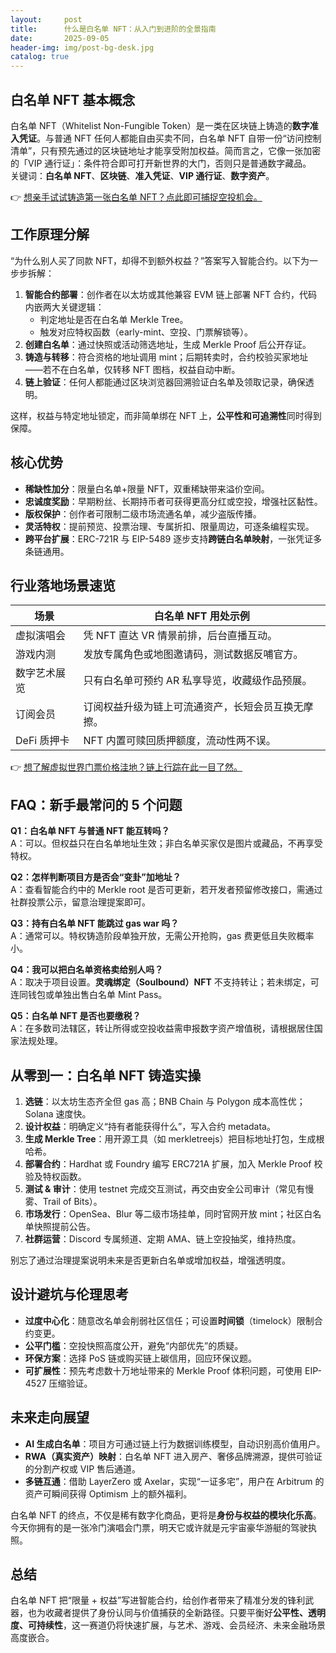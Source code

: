 ```yaml
---
layout:     post
title:      什么是白名单 NFT：从入门到进阶的全景指南
date:       2025-09-05
header-img: img/post-bg-desk.jpg
catalog: true
---
```


## 白名单 NFT 基本概念

白名单 NFT（Whitelist Non-Fungible Token）是一类在区块链上铸造的**数字准入凭证**。与普通 NFT 任何人都能自由买卖不同，白名单 NFT 自带一份“访问控制清单”，只有预先通过的区块链地址才能享受附加权益。简而言之，它像一张加密的「VIP 通行证」：条件符合即可打开新世界的大门，否则只是普通数字藏品。  
关键词：**白名单 NFT**、**区块链**、**准入凭证**、**VIP 通行证**、**数字资产**。

👉 [想亲手试试铸造第一张白名单 NFT？点此即可捕捉空投机会。](https://okxdog.com/)

## 工作原理分解

“为什么别人买了同款 NFT，却得不到额外权益？”答案写入智能合约。以下为一步步拆解：

1. **智能合约部署**：创作者在以太坊或其他兼容 EVM 链上部署 NFT 合约，代码内嵌两大关键逻辑：  
   - 判定地址是否在白名单 Merkle Tree。  
   - 触发对应特权函数（early-mint、空投、门票解锁等）。  
2. **创建白名单**：通过快照或活动筛选地址，生成 Merkle Proof 后公开存证。  
3. **铸造与转移**：符合资格的地址调用 mint；后期转卖时，合约校验买家地址——若不在白名单，仅转移 NFT 图档，权益自动中断。  
4. **链上验证**：任何人都能通过区块浏览器回溯验证白名单及领取记录，确保透明。  

这样，权益与特定地址锁定，而非简单绑在 NFT 上，**公平性和可追溯性**同时得到保障。

## 核心优势

- **稀缺性加分**：限量白名单+限量 NFT，双重稀缺带来溢价空间。  
- **忠诚度奖励**：早期粉丝、长期持币者可获得更高分红或空投，增强社区黏性。  
- **版权保护**：创作者可限制二级市场流通名单，减少盗版传播。  
- **灵活特权**：提前预览、投票治理、专属折扣、限量周边，可逐条编程实现。  
- **跨平台扩展**：ERC-721R 与 EIP-5489 逐步支持**跨链白名单映射**，一张凭证多条链通用。  

## 行业落地场景速览

| 场景          | 白名单 NFT 用处示例                                |
|---------------|---------------------------------------------------|
| 虚拟演唱会    | 凭 NFT 直达 VR 情景前排，后台直播互动。              |
| 游戏内测      | 发放专属角色或地图邀请码，测试数据反哺官方。         |
| 数字艺术展览  | 只有白名单可预约 AR 私享导览，收藏级作品预展。         |
| 订阅会员      | 订阅权益升级为链上可流通资产，长短会员互换无摩擦。     |
| DeFi 质押卡   | NFT 内置可赎回质押额度，流动性两不误。                |

👉 [想了解虚拟世界门票价格洼地？链上行踪在此一目了然。](https://okxdog.com/)

## FAQ：新手最常问的 5 个问题

**Q1：白名单 NFT 与普通 NFT 能互转吗？**  
A：可以。但权益只在白名单地址生效；非白名单买家仅是图片或藏品，不再享受特权。

**Q2：怎样判断项目方是否会“变卦”加地址？**  
A：查看智能合约中的 Merkle root 是否可更新，若开发者预留修改接口，需通过社群投票公示，留意治理提案即可。

**Q3：持有白名单 NFT 能跳过 gas war 吗？**  
A：通常可以。特权铸造阶段单独开放，无需公开抢购，gas 费更低且失败概率小。

**Q4：我可以把白名单资格卖给别人吗？**  
A：取决于项目设置。**灵魂绑定（Soulbound）NFT** 不支持转让；若未绑定，可连同钱包或单独出售白名单 Mint Pass。

**Q5：白名单 NFT 是否也要缴税？**  
A：在多数司法辖区，转让所得或空投收益需申报数字资产增值税，请根据居住国家法规处理。

## 从零到一：白名单 NFT 铸造实操

1. **选链**：以太坊生态齐全但 gas 高；BNB Chain 与 Polygon 成本高性优；Solana 速度快。  
2. **设计权益**：明确定义“持有者能获得什么”，写入合约 metadata。  
3. **生成 Merkle Tree**：用开源工具（如 merkletreejs）把目标地址打包，生成根哈希。  
4. **部署合约**：Hardhat 或 Foundry 编写 ERC721A 扩展，加入 Merkle Proof 校验及特权函数。  
5. **测试 & 审计**：使用 testnet 完成交互测试，再交由安全公司审计（常见有慢雾、Trail of Bits）。  
6. **市场发行**：OpenSea、Blur 等二级市场挂单，同时官网开放 mint；社区白名单快照提前公告。  
7. **社群运营**：Discord 专属频道、定期 AMA、链上空投抽奖，维持热度。  

别忘了通过治理提案说明未来是否更新白名单或增加权益，增强透明度。

## 设计避坑与伦理思考

- **过度中心化**：随意改名单会削弱社区信任；可设置**时间锁**（timelock）限制合约变更。  
- **公平门槛**：空投快照高度公开，避免“内部优先”的质疑。  
- **环保方案**：选择 PoS 链或购买链上碳信用，回应环保议题。  
- **可扩展性**：预先考虑数十万地址带来的 Merkle Proof 体积问题，可使用 EIP-4527 压缩验证。  

## 未来走向展望

- **AI 生成白名单**：项目方可通过链上行为数据训练模型，自动识别高价值用户。  
- **RWA（真实资产）映射**：白名单 NFT 进入房产、奢侈品牌溯源，提供可验证的分割产权或 VIP 售后通道。  
- **多链互通**：借助 LayerZero 或 Axelar，实现“一证多宅”，用户在 Arbitrum 的资产可瞬间获得 Optimism 上的额外福利。  

白名单 NFT 的终点，不仅是稀有数字化商品，更将是**身份与权益的模块化乐高**。今天你拥有的是一张冷门演唱会门票，明天它或许就是元宇宙豪华游艇的驾驶执照。

## 总结

白名单 NFT 把“限量 + 权益”写进智能合约，给创作者带来了精准分发的锋利武器，也为收藏者提供了身份认同与价值捕获的全新路径。只要平衡好**公平性、透明度、可持续性**，这一赛道仍将快速扩展，与艺术、游戏、会员经济、未来金融场景高度嵌合。